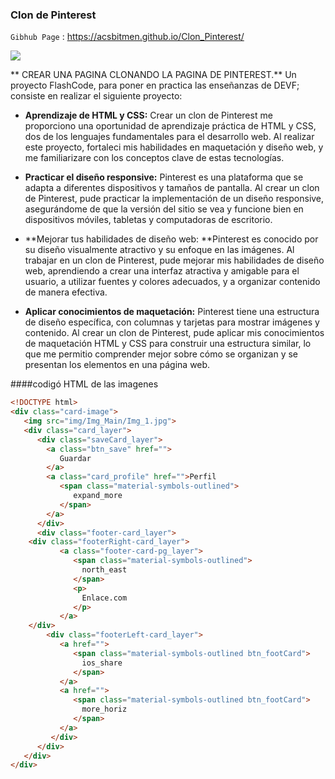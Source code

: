 ### Clon de Pinterest
`Gibhub Page` : <https://acsbitmen.github.io/Clon_Pinterest/>

![](https://i.ibb.co/ZH4nNg3/Clon-Pinterest-Img.png)

** CREAR UNA PAGINA CLONANDO LA PAGINA DE PINTEREST.**
Un proyecto FlashCode, para poner en practica las enseñanzas de DEVF; consiste en realizar el siguiente proyecto:

- **Aprendizaje de HTML y CSS:** Crear un clon de Pinterest me proporciono una oportunidad de aprendizaje práctica de HTML y CSS, dos de los lenguajes fundamentales para el desarrollo web. Al realizar este proyecto, fortaleci mis habilidades en maquetación y diseño web, y me familiarizare con los conceptos clave de estas tecnologías.

- **Practicar el diseño responsive:** Pinterest es una plataforma que se adapta a diferentes dispositivos y tamaños de pantalla. Al crear un clon de Pinterest, pude practicar la implementación de un diseño responsive, asegurándome de que la versión del sitio se vea y funcione bien en dispositivos móviles, tabletas y computadoras de escritorio.

- **Mejorar tus habilidades de diseño web: **Pinterest es conocido por su diseño visualmente atractivo y su enfoque en las imágenes. Al trabajar en un clon de Pinterest, pude mejorar mis habilidades de diseño web, aprendiendo a crear una interfaz atractiva y amigable para el usuario, a utilizar fuentes y colores adecuados, y a organizar contenido de manera efectiva.

- **Aplicar conocimientos de maquetación:** Pinterest tiene una estructura de diseño específica, con columnas y tarjetas para mostrar imágenes y contenido. Al crear un clon de Pinterest, pude aplicar mis conocimientos de maquetación HTML y CSS para construir una estructura similar, lo que me permitio comprender mejor sobre cómo se organizan y se presentan los elementos en una página web.

####codigó HTML de las imagenes

```html
<!DOCTYPE html>
<div class="card-image">
   <img src="img/Img_Main/Img_1.jpg">
   <div class="card_layer">
      <div class="saveCard_layer">
        <a class="btn_save" href="">
           Guardar
        </a>
        <a class="card_profile" href="">Perfil
           <span class="material-symbols-outlined">
              expand_more
           </span>
        </a>
      </div>
      <div class="footer-card_layer">
	<div class="footerRight-card_layer">
           <a class="footer-card-pg_layer">
              <span class="material-symbols-outlined">
                north_east
              </span>
              <p>
                Enlace.com
              </p>
           </a>
	</div>
        <div class="footerLeft-card_layer">
           <a href="">
              <span class="material-symbols-outlined btn_footCard">
                ios_share
              </span>
           </a>
           <a href="">
              <span class="material-symbols-outlined btn_footCard">
                more_horiz
              </span>
           </a>
         </div>
      </div>
   </div>
</div>
```
